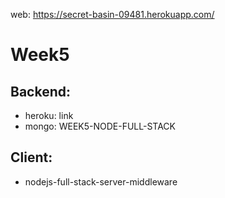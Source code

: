 web: https://secret-basin-09481.herokuapp.com/

# Week5
## Backend:
- heroku: link
- mongo: WEEK5-NODE-FULL-STACK

## Client:
- nodejs-full-stack-server-middleware
